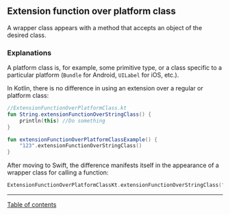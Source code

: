 ## Extension function over platform class

A wrapper class appears with a method that accepts an object of the desired class.

### Explanations

A platform class is, for example, some primitive type, or a class specific to a particular platform (`Bundle` for Android, `UILabel` for iOS, etc.).

In Kotlin, there is no difference in using an extension over a regular or platform class:

```kotlin
//ExtensionFunctionOverPlatformClass.kt
fun String.extensionFunctionOverStringClass() {
    println(this) //Do something
}

fun extensionFunctionOverPlatformClassExample() {
    "123".extensionFunctionOverStringClass()
}
```

After moving to Swift, the difference manifests itself in the appearance of a wrapper class for calling a function:

```swift
ExtensionFunctionOverPlatformClassKt.extensionFunctionOverStringClass("123")
```

---
[Table of contents](/README.md)